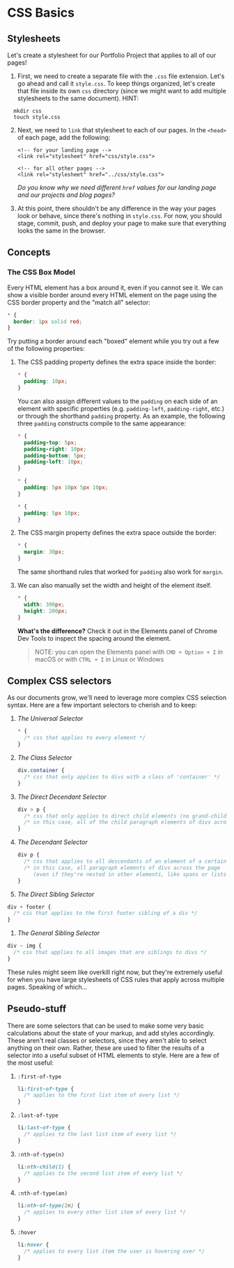 # CSS Basics

## Stylesheets

Let's create a stylesheet for our Portfolio Project that applies to all of our pages!

1. First, we need to create a separate file with the `.css` file extension. Let's go ahead and call it `style.css`. To keep things organized, let's create that file inside its own `css` directory \(since we might want to add multiple stylesheets to the same document\). 
  HINT:

  ```text
    mkdir css
    touch style.css
  ```

2. Next, we need to `link` that stylesheet to each of our pages. In the `<head>` of each page, add the following:

   ```markup
   <!-- for your landing page -->
   <link rel="stylesheet" href="css/style.css">

   <!-- for all other pages -->
   <link rel="stylesheet" href="../css/style.css">
   ```

   _Do you know why we need different `href` values for our landing page and our projects and blog pages?_

3. At this point, there shouldn't be any difference in the way your pages look or behave, since there's nothing in `style.css`. For now, you should stage, commit, push, and deploy your page to make sure that everything looks the same in the browser.

## Concepts

### The CSS Box Model

Every HTML element has a box around it, even if you cannot see it. We can show a visible border around every HTML element on the page using the CSS border property and the "match all" selector:

```css
* {
  border: 1px solid red;
}
```

Try putting a border around each "boxed" element while you try out a few of the following properties:

1. The CSS padding property defines the extra space inside the border:

   ```css
   * {
     padding: 10px;
   }
   ```

   You can also assign different values to the `padding` on each side of an element with specific properties \(e.g. `padding-left`, `padding-right`, etc.\) or through the shorthand `padding` property. As an example, the following three `padding` constructs compile to the same appearance:

   ```css
   * {
     padding-top: 5px;
     padding-right: 10px;
     padding-bottom: 5px;
     padding-left: 10px;
   }
   ```

   ```css
   * {
     padding: 5px 10px 5px 10px;
   }
   ```

   ```css
   * {
     padding: 5px 10px;
   }
   ```

2. The CSS margin property defines the extra space outside the border:

   ```css
   * {
     margin: 30px;
   }
   ```

   The same shorthand rules that worked for `padding` also work for `margin`.

3. We can also manually set the width and height of the element itself.

   ```css
   * {
     width: 300px;
     height: 200px;
   }
   ```

   **What's the difference?** Check it out in the Elements panel of Chrome Dev Tools to inspect the spacing around the element.

   > NOTE: you can open the Elements panel with `CMD + Option + I` in macOS or with `CTRL + I` in Linux or Windows

## Complex CSS selectors

As our documents grow, we'll need to leverage more complex CSS selection syntax. Here are a few important selectors to cherish and to keep:

1. _The Universal Selector_

   ```css
   * {
     /* css that applies to every element */
   }
   ```

2. _The Class Selector_

   ```css
   div.container {
     /* css that only applies to divs with a class of 'container' */
   }
   ```

3. _The Direct Decendant Selector_

   ```css
   div > p {
     /* css that only applies to direct child elements (no grand-children) of an element */
     /* in this case, all of the child paragraph elements of divs across the page */
   }
   ```

4. _The Decendant Selector_

   ```css
   div p {
     /* css that applies to all descendants of an element of a certain type */
     /* in this case, all paragraph elements of divs across the page
        (even if they're nested in other elements, like spans or lists) */
   }
   ```

5. _The Direct Sibling Selector_

```css
div + footer {
  /* css that applies to the first footer sibling of a div */
}
```

1. _The General Sibling Selector_

```css
div ~ img {
  /* css that applies to all images that are siblings to divs */
}
```

These rules might seem like overkill right now, but they're extremely useful for when you have large stylesheets of CSS rules that apply across multiple pages. Speaking of which...

## Pseudo-stuff

There are some selectors that can be used to make some very basic calculations about the state of your markup, and add styles accordingly. These aren't real classes or selectors, since they aren't able to select anything on their own. Rather, these are used to filter the results of a selector into a useful subset of HTML elements to style. Here are a few of the most useful:

1. `:first-of-type`

   ```css
   li:first-of-type {
     /* applies to the first list item of every list */
   }
   ```

2. `:last-of-type`

   ```css
   li:last-of-type {
     /* applies to the last list item of every list */
   }
   ```

3. `:nth-of-type(n)`

   ```css
   li:nth-child(2) {
     /* applies to the second list item of every list */
   }
   ```

4. `:nth-of-type(an)`

   ```css
   li:nth-of-type(2n) {
     /* applies to every other list item of every list */
   }
   ```

5. `:hover`

   ```css
   li:hover {
     /* applies to every list item the user is hovering over */
   }
   ```

